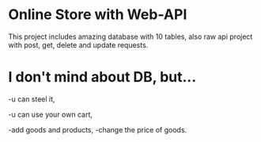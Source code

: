 # Online Store with Web-API
This project includes amazing database with 10 tables,
also raw api project with post, get, delete and update requests.

# I don't mind about DB, but...
-u can steel it,

-u can use your own cart,

-add goods and products,
-change the price of goods.
